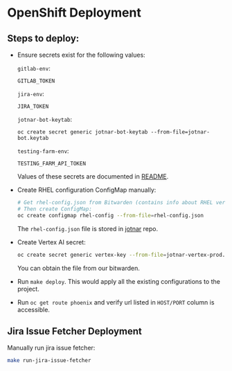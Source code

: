 # OpenShift Deployment

## Steps to deploy:

- Ensure secrets exist for the following values:

  `gitlab-env`:
  ```
  GITLAB_TOKEN
  ```

  `jira-env`:
  ```
  JIRA_TOKEN
  ```

  `jotnar-bot-keytab`:
  ```
  oc create secret generic jotnar-bot-keytab --from-file=jotnar-bot.keytab
  ```

  `testing-farm-env`:
  ```
  TESTING_FARM_API_TOKEN
  ```

  Values of these secrets are documented in [README](https://github.com/packit/jotnar?tab=readme-ov-file#service-accounts--authentication).

- Create RHEL configuration ConfigMap manually:

  ```bash
  # Get rhel-config.json from Bitwarden (contains info about RHEL versions)
  # Then create ConfigMap:
  oc create configmap rhel-config --from-file=rhel-config.json
  ```

  The `rhel-config.json` file is stored in [jotnar](https://github.com/packit/jotnar) repo.

- Create Vertex AI secret:

  ```bash
  oc create secret generic vertex-key --from-file=jotnar-vertex-prod.json
  ```
  You can obtain the file from our bitwarden.

- Run `make deploy`. This would apply all the existing configurations to the project.

- Run `oc get route phoenix` and verify url listed in `HOST/PORT` column is accessible.

## Jira Issue Fetcher Deployment

Manually run jira issue fetcher:

```bash
make run-jira-issue-fetcher
```
